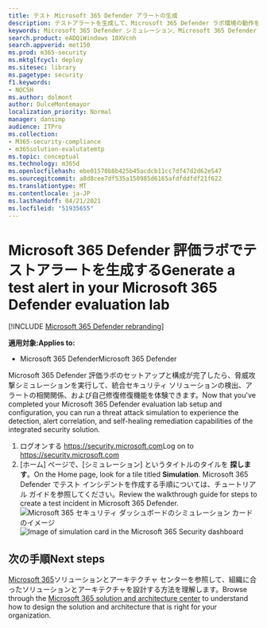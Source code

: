 ```yaml
---
title: テスト Microsoft 365 Defender アラートの生成
description: テストアラートを生成して、Microsoft 365 Defender ラボ環境の動作を試す
keywords: Microsoft 365 Defender シミュレーション、Microsoft 365 Defender の試用、Microsoft 365 Defender でのテストアラートの生成、Microsoft 365 Defender 評価ラボでのテストアラートの生成
search.product: eADQiWindows 10XVcnh
search.appverid: met150
ms.prod: m365-security
ms.mktglfcycl: deploy
ms.sitesec: library
ms.pagetype: security
f1.keywords:
- NOCSH
ms.author: dolmont
author: DulceMontemayor
localization_priority: Normal
manager: dansimp
audience: ITPro
ms.collection:
- M365-security-compliance
- m365solution-evalutatemtp
ms.topic: conceptual
ms.technology: m365d
ms.openlocfilehash: ebe01570b8b425b45acdcb11cc7df47d2d62e547
ms.sourcegitcommit: a8d8cee7df535a150985d6165afdfddfdf21f622
ms.translationtype: MT
ms.contentlocale: ja-JP
ms.lasthandoff: 04/21/2021
ms.locfileid: "51935655"
---
```

# <a name="generate-a-test-alert-in-your-microsoft-365-defender-evaluation-lab"></a><span data-ttu-id="62173-104">Microsoft 365 Defender 評価ラボでテストアラートを生成する</span><span class="sxs-lookup"><span data-stu-id="62173-104">Generate a test alert in your Microsoft 365 Defender evaluation lab</span></span>  

[!INCLUDE [Microsoft 365 Defender rebranding](../includes/microsoft-defender.md)]


<span data-ttu-id="62173-105">**適用対象:**</span><span class="sxs-lookup"><span data-stu-id="62173-105">**Applies to:**</span></span>
- <span data-ttu-id="62173-106">Microsoft 365 Defender</span><span class="sxs-lookup"><span data-stu-id="62173-106">Microsoft 365 Defender</span></span>

<span data-ttu-id="62173-107">Microsoft 365 Defender 評価ラボのセットアップと構成が完了したら、脅威攻撃シミュレーションを実行して、統合セキュリティ ソリューションの検出、アラートの相関関係、および自己修復修復機能を体験できます。</span><span class="sxs-lookup"><span data-stu-id="62173-107">Now that you've completed your Microsoft 365 Defender evaluation lab setup and configuration, you can run a threat attack simulation to experience the detection, alert correlation, and self-healing remediation capabilities of the integrated security solution.</span></span>  

1. <span data-ttu-id="62173-108">ログオンする https://security.microsoft.com</span><span class="sxs-lookup"><span data-stu-id="62173-108">Log on to https://security.microsoft.com</span></span>
2. <span data-ttu-id="62173-109">[ホーム] ページで、[シミュレーション] というタイトルのタイルを **探します**。</span><span class="sxs-lookup"><span data-stu-id="62173-109">On the Home page, look for a tile titled **Simulation**.</span></span>  <span data-ttu-id="62173-110">Microsoft 365 Defender でテスト インシデントを作成する手順については、チュートリアル ガイドを参照してください。</span><span class="sxs-lookup"><span data-stu-id="62173-110">Review the walkthrough guide for steps to create a test incident in Microsoft 365 Defender.</span></span>
<br><span data-ttu-id="62173-111">![Microsoft 365 セキュリティ ダッシュボードのシミュレーション カードのイメージ](../../media/mtp-eval-73.png)</span><span class="sxs-lookup"><span data-stu-id="62173-111">![Image of simulation card in the Microsoft 365 Security dashboard](../../media/mtp-eval-73.png)</span></span> <br>

## <a name="next-steps"></a><span data-ttu-id="62173-112">次の手順</span><span class="sxs-lookup"><span data-stu-id="62173-112">Next steps</span></span>

<span data-ttu-id="62173-113">[Microsoft 365](../../solutions/index.yml)ソリューションとアーキテクチャ センターを参照して、組織に合ったソリューションとアーキテクチャを設計する方法を理解します。</span><span class="sxs-lookup"><span data-stu-id="62173-113">Browse through the [Microsoft 365 solution and architecture center](../../solutions/index.yml) to understand how to design the solution and architecture that is right for your organization.</span></span>